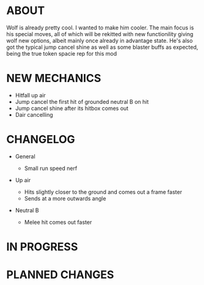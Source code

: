 # ABOUT

Wolf is already pretty cool. I wanted to make him cooler. The main focus is his special moves, all of which will be rekitted with new functionility giving wolf new options, albeit mainly once already in advantage state. He's also got the typical jump cancel shine as well as some blaster buffs as expected, being the true token spacie rep for this mod

# NEW MECHANICS

- Hitfall up air
- Jump cancel the first hit of grounded neutral B on hit
- Jump cancel shine after its hitbox comes out
- Dair cancelling

# CHANGELOG

- General
    - Small run speed nerf

- Up air
    - Hits slightly closer to the ground and comes out a frame faster
    - Sends at a more outwards angle

- Neutral B
    - Melee hit comes out faster


# IN PROGRESS



# PLANNED CHANGES





